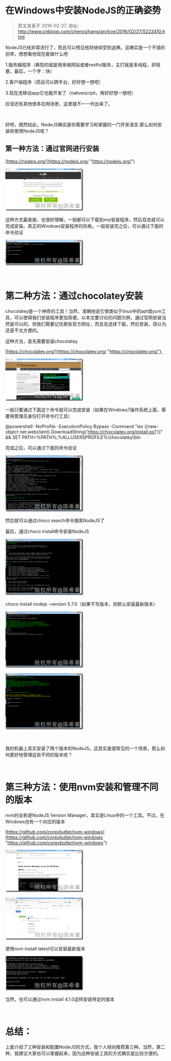 # 在Windows中安装NodeJS的正确姿势 
> 原文发表于 2016-02-27, 地址: http://www.cnblogs.com/chenxizhang/archive/2016/02/27/5222410.html 


NodeJS已经非常流行了，而且可以预见他将继续受到追捧。这确实是一个不错的创举，想想看他现在能做什么吧

 1.服务器程序（典型的就是用来做网站或者restful服务，主打就是多线程，非阻塞，最后，一个字：快）

 2.客户端程序（而且可以跨平台，好好想一想吧）

 3.现在连移动app它也能开发了（nativescrpit，再好好想一想吧）

 应该还有其他很多应用场景，这里就不一一列出来了。

  

 好吧，既然如此，NodeJS确实是你需要学习和掌握的一门开发语言.那么如何安装和使用NodeJS呢？

 第一种方法：通过官网进行安装
--------------

 [https://nodejs.org/](https://nodejs.org/ "https://nodejs.org/")

 [![image](./images/5222410-9072-20160227101815615-911563437.png "image")](http://images2015.cnblogs.com/blog/9072/201602/9072-20160227101814474-218005089.png)

 这种方式最直接，也很好理解。一般都可以下载到msi安装程序，然后双击就可以完成安装。真正的Windows安装程序的风格。一般安装完之后，可以通过下面的命令验证

 [![image](./images/5222410-9072-20160227101817615-2143675044.png "image")](http://images2015.cnblogs.com/blog/9072/201602/9072-20160227101816911-1846035471.png)

  

 第二种方法：通过chocolatey安装
====================

 chocolatey是一个神奇的工具！当然，准确地说它很类似于linux中的apt或yum工具，可以使得我们安装程序更加简便。以本文要讨论的问题为例，通过官网安装当然是可以的，但我们需要记住那些官方网址，而且去选择下载，然后安装，窃以为还是不太方便的。

 这种方法，首先需要安装chocolatey

 [https://chocolatey.org/](https://chocolatey.org/ "https://chocolatey.org/") 

 [![image](./images/5222410-9072-20160227101825005-1878938164.png "image")](http://images2015.cnblogs.com/blog/9072/201602/9072-20160227101823458-1903596001.png)

 一般只要通过下面这个命令就可以完成安装（如果在Windows7操作系统上面，需要用管理员身份打开命令行工具）

 @powershell -NoProfile -ExecutionPolicy Bypass -Command "iex ((new-object net.webclient).DownloadString('https://chocolatey.org/install.ps1'))" && SET PATH=%PATH%;%ALLUSERSPROFILE%\chocolatey\bin

 完成之后，可以通过下面的命令验证

 [![image](./images/5222410-9072-20160227101828271-1398910613.png "image")](http://images2015.cnblogs.com/blog/9072/201602/9072-20160227101827068-34950753.png)

 然后就可以通过choco search命令搜索NodeJS了

 最后，通过choco install命令安装NodeJS

 [![image](./images/5222410-9072-20160227101832083-1583704152.png "image")](http://images2015.cnblogs.com/blog/9072/201602/9072-20160227101830849-415339232.png)

 choco install nodejs –version 5.7.0（如果不写版本，则默认安装最新版本）

 [![image](./images/5222410-9072-20160227101835349-1147424277.png "image")](http://images2015.cnblogs.com/blog/9072/201602/9072-20160227101834255-228109354.png)

 [![image](./images/5222410-9072-20160227101838818-2050433185.png "image")](http://images2015.cnblogs.com/blog/9072/201602/9072-20160227101837693-621009456.png)

  

 我的机器上其实安装了两个版本的NodeJS。这其实是很常见的一个场景，那么如何更好地管理这些不同的版本呢？

  

 第三种方法：使用nvm安装和管理不同的版本
=====================

 nvm的全称是NodeJS Version Manager，其实是Linux中的一个工具。不过，在Windows也有一个对应的版本

   
[https://github.com/coreybutler/nvm-windows](https://github.com/coreybutler/nvm-windows "https://github.com/coreybutler/nvm-windows")

 [![image](./images/5222410-9072-20160227101846396-372419822.png "image")](http://images2015.cnblogs.com/blog/9072/201602/9072-20160227101844661-1530480073.png)

 [![image](./images/5222410-9072-20160227101851052-383826536.png "image")](http://images2015.cnblogs.com/blog/9072/201602/9072-20160227101850224-727705022.png)

 使用nvm install latest可以安装最新版本

 [![image](./images/5222410-9072-20160227101852193-1183033181.png "image")](http://images2015.cnblogs.com/blog/9072/201602/9072-20160227101851630-1505077928.png)

 当然，也可以通过nvm install 4.1.0这样安装特定的版本

  

 总结：
===

 上面介绍了三种安装和配置NodeJS的方式，我个人倾向推荐第三种。当然，第二种，我建议大家也可以掌握起来，因为这种安装工具的方式确实是比较方便的。

